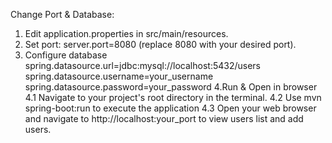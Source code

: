 Change Port & Database:

1. Edit application.properties in src/main/resources.
2. Set port: server.port=8080 (replace 8080 with your desired port).
3. Configure database
  spring.datasource.url=jdbc:mysql://localhost:5432/users
  spring.datasource.username=your_username
  spring.datasource.password=your_password
4.Run & Open in browser
  4.1 Navigate to your project's root directory in the terminal.
  4.2 Use mvn spring-boot:run to execute the application
  4.3 Open your web browser and navigate to http://localhost:your_port to view users list and add users. 
